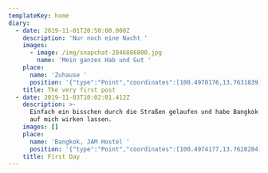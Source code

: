 ```yaml
---
templateKey: home
diary:
  - date: 2019-11-01T20:50:00.000Z
    description: 'Nur noch eine Nacht '
    images:
      - image: /img/snapchat-2046886800.jpg
        name: 'Mein ganzes Hab und Gut '
    place:
      name: 'Zuhause '
      position: '{"type":"Point","coordinates":[100.4970176,13.7631839]}'
    title: The very first post
  - date: 2019-11-03T10:02:01.412Z
    description: >-
      Einfach ein bisschen durch die Straßen gelaufen und habe Bangkok einfach
      auf mich wirken lassen. 
    images: []
    place:
      name: 'Bangkok, JAM Hostel '
      position: '{"type":"Point","coordinates":[100.4974177,13.7628284]}'
    title: First Day
---
```


